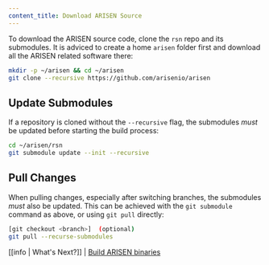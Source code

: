 ```yaml
---
content_title: Download ARISEN Source
---
```


To download the ARISEN source code, clone the `rsn` repo and its submodules. It is adviced to create a home `arisen` folder first and download all the ARISEN related software there:

```sh
mkdir -p ~/arisen && cd ~/arisen
git clone --recursive https://github.com/arisenio/arisen
```

## Update Submodules

If a repository is cloned without the `--recursive` flag, the submodules *must* be updated before starting the build process:

```sh
cd ~/arisen/rsn
git submodule update --init --recursive
```

## Pull Changes

When pulling changes, especially after switching branches, the submodules *must* also be updated. This can be achieved with the `git submodule` command as above, or using `git pull` directly:

```sh
[git checkout <branch>]  (optional)
git pull --recurse-submodules
```

[[info | What's Next?]]
| [Build ARISEN binaries](02_build-arisen-binaries.md)
